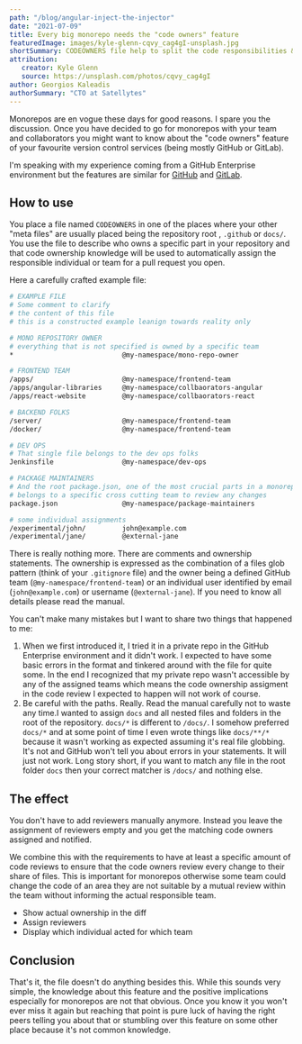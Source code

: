 ```yaml
---
path: "/blog/angular-inject-the-injector"
date: "2021-07-09"
title: Every big monorepo needs the "code owners" feature
featuredImage: images/kyle-glenn-cqvy_cag4gI-unsplash.jpg
shortSummary: CODEOWNERS file help to split the code responsibilities & ownership in a monorepo.
attribution:
   creator: Kyle Glenn
   source: https://unsplash.com/photos/cqvy_cag4gI
author: Georgios Kaleadis
authorSummary: "CTO at Satellytes"
---
```


Monorepos are en vogue these days for good reasons. I spare you the discussion. Once you have decided to go for monorepos with your team and collaborators you might want to know about the "code owners" feature of your favourite version control services (being mostly GitHub or GitLab).

I'm speaking with my experience coming from a GitHub Enterprise environment but the features are similar for [GitHub](https://docs.github.com/en/github/creating-cloning-and-archiving-repositories/creating-a-repository-on-github/about-code-owners) and [GitLab](https://docs.gitlab.com/ee/user/project/code_owners.html).

## How to use

You place a file named `CODEOWNERS` in one of the places where your other "meta files" are usually placed being the repository root , `.github` or `docs/`. You use the file to describe who owns a specific part in your repository and that code ownership knowledge will be used to automatically assign the responsible individual or team for a pull request you open.

Here a carefully crafted example file:

```bash
# EXAMPLE FILE
# Some comment to clarify
# the content of this file
# this is a constructed example leanign towards reality only

# MONO REPOSITORY OWNER
# everything that is not specified is owned by a specific team
*							@my-namespace/mono-repo-owner

# FRONTEND TEAM
/apps/						@my-namespace/frontend-team
/apps/angular-libraries		@my-namespace/collbaorators-angular
/apps/react-website			@my-namespace/collbaorators-react

# BACKEND FOLKS
/server/					@my-namespace/frontend-team
/docker/					@my-namespace/frontend-team

# DEV OPS
# That single file belongs to the dev ops folks
Jenkinsfile					@my-namespace/dev-ops

# PACKAGE MAINTAINERS
# And the root package.json, one of the most crucial parts in a monorepo
# belongs to a specific cross cutting team to review any changes
package.json				@my-namespace/package-maintainers

# some individual assignments
/experimental/john/			john@example.com
/experimental/jane/			@external-jane
```

There is really nothing more. There are comments and ownership statements. The ownership is expressed as the combination of a files glob pattern (think of your `.gitignore` file) and the owner being a defined GitHub team (`@my-namespace/frontend-team`) or an individual user identified by email (`john@example.com`) or username (`@external-jane`).  If you need to know all details please read the manual.

You can't make many mistakes but I want to share two things that happened to me:

1. When we first introduced it, I tried it in a private repo in the GitHub Enterprise environment and it didn't work. I expected to have some basic errors in the format and tinkered around with the file for quite some. In the end I recognized that my private repo wasn't accessible by any of the assigned teams which means the code ownership assigment in the code review I expected to happen will not work of course.
2. Be careful with the paths. Really. Read the manual carefully not to waste any time.I wanted to assign `docs` and all nested files and folders in the root of the repository. `docs/*` is different to `/docs/`. I somehow preferred `docs/*` and at some point of time I even wrote things like `docs/**/*` because it wasn't working as expected assuming it's real file globbing. It's not and GitHub won't tell you about errors in your statements. It will just not work.
   Long story short, if you want to match any file in the root folder `docs` then your correct matcher is `/docs/` and nothing else.

## The effect

You don't have to add reviewers manually anymore. Instead you leave the assignment of reviewers empty and you get the matching code owners assigned and notified.

We combine this with the requirements to have at least a specific amount of code reviews to ensure that the code owners review every change to their share of files. This is important for monorepos otherwise some team could change the code of an area they are not suitable by a mutual review within the team without informing the actual responsible team.

- Show actual ownership in the diff
- Assign reviewers
- Display which individual acted for which team

## Conclusion

That's it, the file doesn't do anything besides this. While this sounds very simple, the knowledge about this feature and the positive implications especially for monorepos are not that obvious. Once you know it you won't ever miss it again but reaching that point is pure luck of having the right peers telling you about that or stumbling over this feature on some other place because it's not common knowledge.
